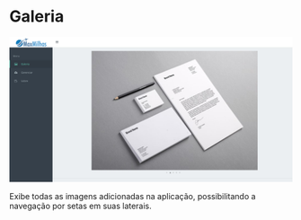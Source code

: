# Galeria

![Galleria](images/img01.png)

Exibe todas as imagens adicionadas na aplicação, possibilitando a navegação por setas em suas laterais.